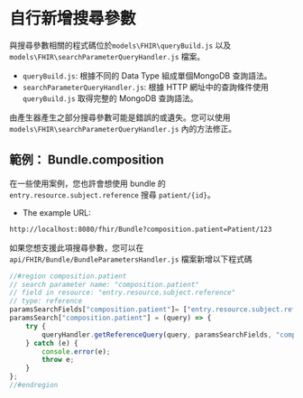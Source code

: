 # 自行新增搜尋參數
與搜尋參數相關的程式碼位於`models\FHIR\queryBuild.js` 以及 `models\FHIR\searchParameterQueryHandler.js` 檔案。 

- `queryBuild.js`: 根據不同的 Data Type 組成單個MongoDB 查詢語法。
- `searchParameterQueryHandler.js`: 根據 HTTP 網址中的查詢條件使用 `queryBuild.js` 取得完整的 MongoDB 查詢語法。

由產生器產生之部分搜尋參數可能是錯誤的或遺失。您可以使用 `models\FHIR\searchParameterQueryHandler.js` 內的方法修正。

## 範例： Bundle.composition
在一些使用案例，您也許會想使用 bundle 的 `entry.resource.subject.reference` 搜尋 `patient/{id}`。

- The example URL:
```sh
http://localhost:8080/fhir/Bundle?composition.patient=Patient/123
```
如果您想支援此項搜尋參數，您可以在 `api/FHIR/Bundle/BundleParametersHandler.js` 檔案新增以下程式碼
```js
//#region composition.patient
// search parameter name: "composition.patient"
// field in resource: "entry.resource.subject.reference"
// type: reference
paramsSearchFields["composition.patient"]= ["entry.resource.subject.reference"];
paramsSearch["composition.patient"] = (query) => {
    try {
        queryHandler.getReferenceQuery(query, paramsSearchFields, "composition.patient");
    } catch (e) {
        console.error(e);
        throw e;
    }
};
//#endregion
```

